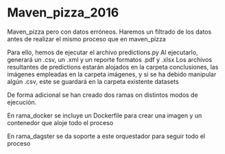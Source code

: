 # Maven_pizza_2016

Maven_pizza pero con datos erróneos.
Haremos un filtrado de los datos antes de realizar el mismo proceso que en maven_pizza

Para ello, hemos de ejecutar el archivo predictions.py
Al ejecutarlo, generará un .csv, un .xml y un reporte formatos .pdf y .xlsx
Los archivos resultantes de predictions estarán alojados en la carpeta conclusiones,
las imágenes empleadas en la carpeta imágenes, y si se ha debido manipular algún .csv,
este se guardará en la carpeta existente datasets

De forma adicional se han creado dos ramas on distintos modos de ejecución.

En rama_docker se incluye un Dockerfile para crear una imagen y un contenedor que aloje todo el proceso

En rama_dagster se da soporte a este orquestador para seguir todo el proceso
